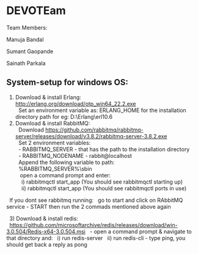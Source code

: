 # DEVOTEam 


Team Members:

Manuja Bandal

Sumant Gaopande

Sainath Parkala

## System-setup for windows OS: 
1) Download & install Erlang: http://erlang.org/download/otp_win64_22.2.exe  
&nbsp;&nbsp;Set an environment variable as: ERLANG_HOME for the installation directory path for eg: D:\Erlang\erl10.6    
2) Download & install RabbitMQ:  
&nbsp;&nbsp;Download https://github.com/rabbitmq/rabbitmq-server/releases/download/v3.8.2/rabbitmq-server-3.8.2.exe  
&nbsp;&nbsp;Set 2 environment variables:  
&nbsp;&nbsp;- RABBITMQ_SERVER - that has the path to the installation directory  
&nbsp;&nbsp;- RABBITMQ_NODENAME - rabbit@localhost  
&nbsp;&nbsp;Append the following variable to path:  
&nbsp;&nbsp;%RABBITMQ_SERVER%\sbin      
&nbsp;&nbsp;&nbsp;open a command prompt and enter:  
&nbsp;&nbsp;&nbsp;&nbsp;i) rabbitmqctl start_app  (You should see rabbitmqctl starting up)   
&nbsp;&nbsp;&nbsp;&nbsp;ii) rabbitmqctl start_app (You should see rabbitmqctl ports in use)  

&nbsp;&nbsp;If you dont see rabbitmq running:
&nbsp;&nbsp;go to start and click on RAbbitMQ service - START then run the 2 commads mentioned above again

&nbsp;&nbsp;3) Download & install redis:
&nbsp;&nbsp;https://github.com/microsoftarchive/redis/releases/download/win-3.0.504/Redis-x64-3.0.504.msi
&nbsp;&nbsp;- open a command prompt & navigate to that directory and:
&nbsp;&nbsp;i) run redis-server
&nbsp;&nbsp;ii) run redis-cli - type ping, you should get back a reply as pong
